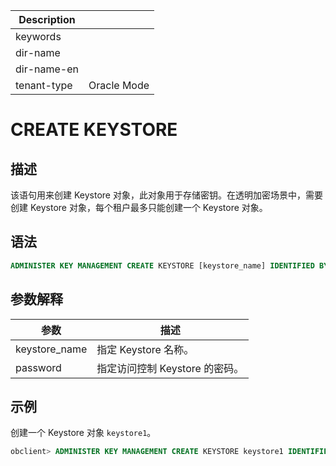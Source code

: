 | Description   |                 |
|---------------|-----------------|
| keywords      |                 |
| dir-name      |                 |
| dir-name-en   |                 |
| tenant-type   | Oracle Mode     |

# CREATE KEYSTORE

## 描述

该语句用来创建 Keystore 对象，此对象用于存储密钥。在透明加密场景中，需要创建 Keystore 对象，每个租户最多只能创建一个 Keystore 对象。

## 语法

```sql
ADMINISTER KEY MANAGEMENT CREATE KEYSTORE [keystore_name] IDENTIFIED BY [password] ;
```

## 参数解释

|      参数       |          描述          |
|---------------|----------------------|
| keystore_name | 指定 Keystore 名称。      |
| password      | 指定访问控制 Keystore 的密码。 |

## 示例

创建一个 Keystore 对象 `keystore1`。

```sql
obclient> ADMINISTER KEY MANAGEMENT CREATE KEYSTORE keystore1 IDENTIFIED BY **1***;
```
